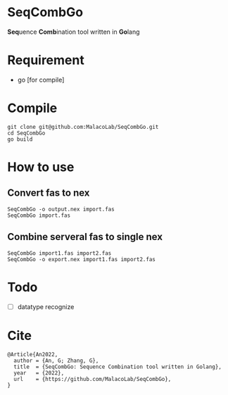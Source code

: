 # SeqCombGo
**Seq**uence **Comb**ination tool written in **Go**lang

# Requirement

- go [for compile]

# Compile
```
git clone git@github.com:MalacoLab/SeqCombGo.git
cd SeqCombGo
go build
```

# How to use

## Convert fas to nex
```
SeqCombGo -o output.nex import.fas
SeqCombGo import.fas
```

## Combine serveral fas to single nex

```
SeqCombGo import1.fas import2.fas
SeqCombGo -o export.nex import1.fas import2.fas
```

# Todo

- [ ] datatype recognize

# Cite

```
@Article{An2022,
  author = {An, G; Zhang, G},
  title  = {SeqCombGo: Sequence Combination tool written in Golang},
  year   = {2022},
  url    = {https://github.com/MalacoLab/SeqCombGo},
}
```


